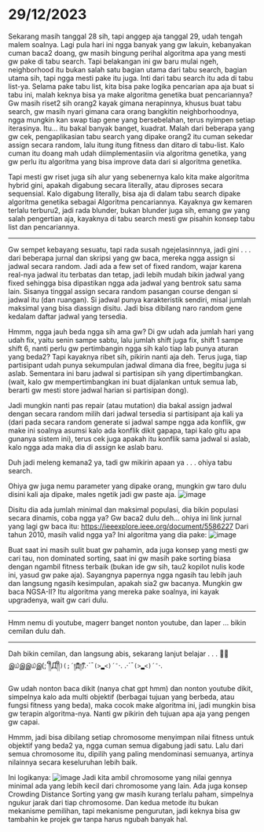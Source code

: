 # 29/12/2023

Sekarang masih tanggal 28 sih, tapi anggep aja tanggal 29, udah tengah malem soalnya.
Lagi pula hari ini ngga banyak yang gw lakuin, kebanyakan cuman baca2 doang, gw masih bingung perihal algoritma apa yang mesti gw pake di tabu search. Tapi belakangan ini gw baru mulai ngeh, neighborhood itu bukan salah satu bagian utama dari tabu search, bagian utama sih, tapi ngga mesti pake itu juga. Inti dari tabu search itu ada di tabu list-ya. Selama pake tabu list, kita bisa pake logika pencarian apa aja buat si tabu ini, malah keknya bisa ya make algoritma genetika buat pencariannya? Gw masih riset2 sih orang2 kayak gimana nerapinnya, khusus buat tabu search, gw masih nyari gimana cara orang bangkitin neighborhoodnya, ngga mungkin kan swap tiap gene yang bersebelahan, terus nyimpen setiap iterasinya. Itu... itu bakal banyak banget, kuadrat. Malah dari beberapa yang gw cek, pengaplikasian tabu search yang dipake orang2 itu cuman sekedar assign secara random, lalu itung itung fitness dan ditaro di tabu-list. Kalo cuman itu doang mah udah diimplementasiin via algoritma genetika, yang gw perlu itu algoritma yang bisa improve data dari si algoritma genetika. 

Tapi mesti gw riset juga sih alur yang sebenernya kalo kita make algoritma hybrid gini, apakah digabung secara literally, atau diproses secara sequensial. Kalo digabung literally, bisa aja di dalam tabu search dipake algoritma genetika sebagai Algoritma pencariannya. Kayaknya gw kemaren terlalu terburu2, jadi rada blunder, bukan blunder juga sih, emang gw yang salah pengertian aja, kayaknya di tabu search mesti gw pisahin konsep tabu list dan pencariannya.

----------------------------------------

Gw sempet kebayang sesuatu, tapi rada susah ngejelasinnnya, jadi gini . . . dari beberapa jurnal dan skripsi yang gw baca, mereka ngga assign si jadwal secara random. Jadi ada a few set of fixed random, wajar karena real-nya jadwal itu terbatas dan tetap, jadi lebih mudah bikin jadwal yang fixed sehingga bisa dipastikan ngga ada jadwal yang bentrok satu sama lain. Sisanya tinggal assign secara random pasangan course dengan si jadwal itu (dan ruangan). Si jadwal punya karakteristik sendiri, misal jumlah maksimal yang bisa diassign disitu. Jadi bisa dibilang naro random gene kedalam daftar jadwal yang tersedia.

Hmmm, ngga jauh beda ngga sih ama gw? Di gw udah ada jumlah hari yang udah fix, yaitu senin sampe sabtu, lalu jumlah shift juga fix, shift 1 sampe shift 6, nanti perlu gw pertimbangin ngga sih kalo tiap lab punya aturan yang beda2? Tapi kayaknya ribet sih, pikirin nanti aja deh. Terus juga, tiap partisipant udah punya sekumpulan jadwal dimana dia free, begitu juga si aslab. Sementara ini baru jadwal si partisipan sih yang dipertimbangkan. (wait, kalo gw mempertimbangkan ini buat dijalankan untuk semua lab, berarti gw mesti store jadwal harian si partisipan dong).

Jadi mungkin nanti pas repair (atau mutation) dia bakal assign jadwal dengan secara random milih dari jadwal tersedia si partisipant aja kali ya (dari pada secara random generate si jadwal sampe ngga ada konflik, gw make ini soalnya asumsi kalo ada konflik dikit gapapa, tapi kalo gitu apa gunanya sistem ini), terus cek juga apakah itu konflik sama jadwal si aslab, kalo ngga ada maka dia di assign ke aslab baru. 

Duh jadi meleng kemana2 ya, tadi gw mikirin apaan ya . . . ohiya tabu search.

Ohiya gw juga nemu parameter yang dipake orang, mungkin gw taro dulu disini kali aja dipake, males ngetik jadi gw paste aja.
![image](https://github.com/hdiopalma/jte-lab-timetabling/assets/28534765/b8fa8ca5-b143-4f3d-a0aa-88ee8aa14588)

Disitu dia ada jumlah minimal dan maksimal populasi, dia bikin populasi secara dinamis, coba ngga ya? Gw baca2 dulu deh... ohiya ini link jurnal yang lagi gw baca itu:
https://ieeexplore.ieee.org/document/5586227
Dari tahun 2010, masih valid ngga ya?
Ini algoritma yang dia pake:
![image](https://github.com/hdiopalma/jte-lab-timetabling/assets/28534765/4c1eb3a1-605a-4372-a7ae-fa8d23deb1c3)

Buat saat ini masih sulit buat gw pahamin, ada juga konsep yang mesti gw cari tau, non dominated sorting, saat ini gw masih pake sorting biasa dengan ngambil fitness terbaik (bukan ide gw sih, tau2 kopilot nulis kode ini, yasud gw pake aja). Sayangnya papernya ngga ngasih tau lebih jauh dan langsung ngasih kesimpulan, apakah sia2 gw bacanya. Mungkin gw baca NGSA-II? Itu algoritma yang mereka pake soalnya, ini kayak upgradenya, wait gw cari dulu.

----

Hmm nemu di youtube, magerr banget nonton youtube, dan laper ... bikin cemilan dulu dah.

---

Dah bikin cemilan, dan langsung abis, sekarang lanjut belajar . . . 🫠🫠இ௰இஇ௰இ(;´༎ຶД༎ຶ`)(;´༎ຶД༎ຶ`).·´¯`(>▂<)´¯`·. .·´¯`(>▂<)´¯`·. 

Gw udah nonton baca dikit (nanya chat gpt hmm) dan nonton youtube dikit, simpelnya kalo ada multi objektif (berbagai tujuan yang berbeda, atau fungsi fitness yang beda), maka cocok make algoritma ini, jadi mungkin bisa gw terapin algoritma-nya.
Nanti gw pikirin deh tujuan apa aja yang pengen gw capai.

Hmmm, jadi bisa dibilang setiap chromosome menyimpan nilai fitness untuk objektif yang beda2 ya, ngga cuman semua digabung jadi satu. Lalu dari semua chromosome itu, dipilih yang paling mendominasi semuanya, artinya nilainnya secara keseluruhan lebih baik. 

Ini logikanya:
![image](https://github.com/hdiopalma/jte-lab-timetabling/assets/28534765/1a72b371-4516-4c0b-afe8-540b122e6040)
Jadi kita ambil chromosome yang nilai gennya minimal ada yang lebih kecil dari chromosome yang lain.
Ada juga konsep Crowding Distance Sorting yang gw masih kurang terlalu paham, simpelnya ngukur jarak dari tiap chromosome.
Dan kedua metode itu bukan mekanisme pemilihan, tapi mekanisme pengurutan, jadi keknya bisa gw tambahin ke projek gw tanpa harus ngubah banyak hal.
